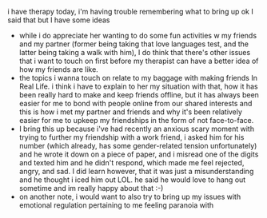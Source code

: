 i have therapy today, i'm having trouble remembering what to bring up
ok I said that but I have some ideas

- while i do appreciate her wanting to do some fun activities w my friends and my partner (former being taking that love languages test, and the latter being taking a walk with him), I do think that there's other issues that i want to touch on first before my therapist can have a better idea of how my friends are like.
- the topics i wanna touch on relate to my baggage with making friends In Real Life. i think i have to explain to her my situation with that, how it has been really hard to make and keep friends offline, but it has always been easier for me to bond with people online from our shared interests and this is how i met my partner and friends and why it's been relatively easier for me to upkeep my friendships in the form of not face-to-face.
- I bring this up because i've had recently an anxious scary moment with trying to further my friendship with a work friend, i asked him for his number (which already, has some gender-related tension unfortunately) and he wrote it down on a piece of paper, and i misread one of the digits and texted him and he didn't respond, which made me feel rejected, angry, and sad. I did learn however, that it was just a misunderstanding and he thought i iced him out LOL. he said he would love to hang out sometime and im really happy about that :-)
- on another note, i would want to also try to bring up my issues with emotional regulation pertaining to me feeling paranoia with 